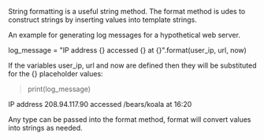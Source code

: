 String formatting is a useful string method. The format method is udes to construct strings by inserting values into template strings. 

An example for generating log messages for a hypothetical web server.

log_message = "IP address {} accessed {} at {}".format(user_ip, url, now)

If the variables user_ip, url and now are defined then they will be substituted for the {} placeholder values:

>print(log_message)

IP address 208.94.117.90 accessed /bears/koala at 16:20

Any type can be passed into the format method, format will convert values into strings as needed.
